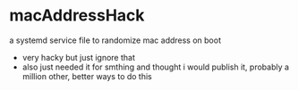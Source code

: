 # macAddressHack
a systemd service file to randomize mac address on boot
* very hacky but just ignore that
* also just needed it for smthing and thought i would publish it, probably a million other, better ways to do this
